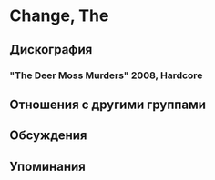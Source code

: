 # Change, The



## Дискография

### "The Deer Moss Murders" 2008, Hardcore




## Отношения с другими группами


## Обсуждения


## Упоминания

